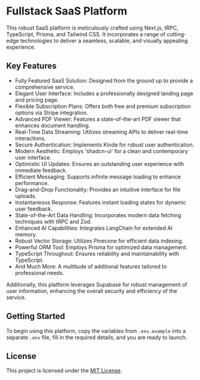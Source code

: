 # Fullstack SaaS Platform

This robust SaaS platform is meticulously crafted using Next.js, tRPC, TypeScript, Prisma, and Tailwind CSS. It incorporates a range of cutting-edge technologies to deliver a seamless, scalable, and visually appealing experience.

## Key Features

- Fully Featured SaaS Solution: Designed from the ground up to provide a comprehensive service.
- Elegant User Interface: Includes a professionally designed landing page and pricing page.
- Flexible Subscription Plans: Offers both free and premium subscription options via Stripe integration.
- Advanced PDF Viewer: Features a state-of-the-art PDF viewer that enhances document handling.
- Real-Time Data Streaming: Utilizes streaming APIs to deliver real-time interactions.
- Secure Authentication: Implements Kinde for robust user authentication.
- Modern Aesthetic: Employs 'shadcn-ui' for a clean and contemporary user interface.
- Optimistic UI Updates: Ensures an outstanding user experience with immediate feedback.
- Efficient Messaging: Supports infinite message loading to enhance performance.
- Drag-and-Drop Functionality: Provides an intuitive interface for file uploads.
- Instantaneous Response: Features instant loading states for dynamic user feedback.
- State-of-the-Art Data Handling: Incorporates modern data fetching techniques with tRPC and Zod.
- Enhanced AI Capabilities: Integrates LangChain for extended AI memory.
- Robust Vector Storage: Utilizes Pinecone for efficient data indexing.
- Powerful ORM Tool: Employs Prisma for optimized data management.
- TypeScript Throughout: Ensures reliability and maintainability with TypeScript.
- And Much More: A multitude of additional features tailored to professional needs.

Additionally, this platform leverages Supabase for robust management of user information, enhancing the overall security and efficiency of the service.

## Getting Started

To begin using this platform, copy the variables from `.env.example` into a separate `.env` file, fill in the required details, and you are ready to launch.

## License

This project is licensed under the [MIT License](https://choosealicense.com/licenses/mit/).

